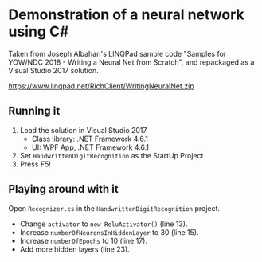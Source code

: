 # Demonstration of a neural network using C#

Taken from Joseph Albahari's LINQPad sample code "Samples for YOW/NDC 2018 - Writing a Neural Net from Scratch", and repackaged as a Visual Studio 2017 solution.

https://www.linqpad.net/RichClient/WritingNeuralNet.zip

## Running it

1. Load the solution in Visual Studio 2017
   - Class library: .NET Framework 4.6.1
   - UI: WPF App, .NET Framework 4.6.1
2. Set `HandwrittenDigitRecognition` as the StartUp Project
3. Press F5!

## Playing around with it

Open `Recognizer.cs` in the `HandwrittenDigitRecognition` project.

- Change `activator` to `new ReluActivator()` (line 13).
- Increase `numberOfNeuronsInHiddenLayer` to 30 (line 15).
- Increase `numberOfEpochs` to 10 (line 17).
- Add more hidden layers (line 23).
